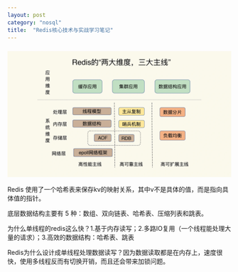```yaml
---
layout: post
category: "nosql"
title:  "Redis核心技术与实战学习笔记"
---
```




### 
![](/images/79da7093ed998a99d9abe91e610b74e7.webp)

Redis 使用了一个哈希表来保存kv的映射关系，其中v不是具体的值，而是指向具体值的指针。

底层数据结构主要有 5 种：数组、双向链表、哈希表、压缩列表和跳表。

为什么单线程的redis这么快？1.基于内存读写；2.多路IO复用（一个线程能处理大量的请求）；3.高效的数据结构：哈希表、跳表

Redis为什么设计成单线程处理数据读写？因为数据读取都是在内存上，速度很快，使用多线程反而有切换开销，而且还会带来加锁问题。